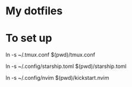 # My dotfiles

# To set up

ln -s ~/.tmux.conf $(pwd)/tmux.conf

ln -s ~/.config/starship.toml $(pwd)/starship.toml

ln -s ~/.config/nvim $(pwd)/kickstart.nvim

